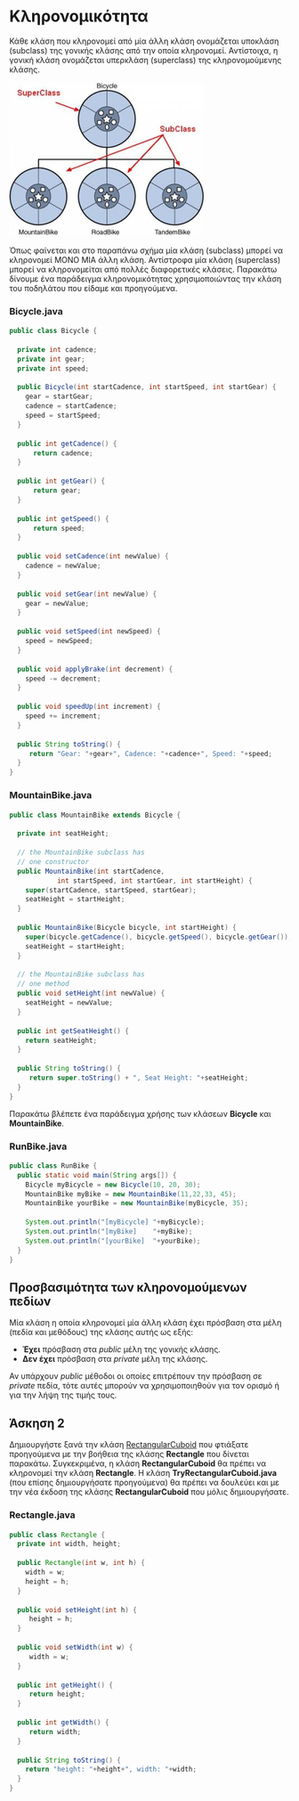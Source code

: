 # Κληρονομικότητα

Κάθε κλάση που κληρονομεί από μία άλλη κλάση ονομάζεται υποκλάση (subclass) της γονικής κλάσης από την οποία κληρονομεί. Αντίστοιχα, η γονική κλάση ονομάζεται υπερκλάση (superclass) της κληρονομούμενης κλάσης.

![super_sub_class.jpg](super_sub_class.jpg)

Όπως φαίνεται και στο παραπάνω σχήμα μία κλάση (subclass) μπορεί να κληρονομεί ΜΟΝΟ ΜΙΑ άλλη κλάση. Αντίστροφα μία κλάση (superclass) μπορεί να κληρονομείται από πολλές διαφορετικές κλάσεις. Παρακάτω δίνουμε ένα παράδειγμα κληρονομικότητας χρησιμοποιώντας την κλάση του ποδηλάτου που είδαμε και προηγούμενα.

### Bicycle.java

```java
public class Bicycle {
    
  private int cadence;
  private int gear;
  private int speed;
     
  public Bicycle(int startCadence, int startSpeed, int startGear) {
    gear = startGear;
    cadence = startCadence;
    speed = startSpeed;
  }
  
  public int getCadence() {
      return cadence;
  }
  
  public int getGear() {
      return gear;
  }
  
  public int getSpeed() {
      return speed;
  }

  public void setCadence(int newValue) {
    cadence = newValue;
  }
    
  public void setGear(int newValue) {
    gear = newValue;
  }
  
  public void setSpeed(int newSpeed) {
	speed = newSpeed;
  }
    
  public void applyBrake(int decrement) {
    speed -= decrement;
  }
    
  public void speedUp(int increment) {
    speed += increment;
  }
  
  public String toString() {
     return "Gear: "+gear+", Cadence: "+cadence+", Speed: "+speed;
  }   
}
```

### MountainBike.java

```java
public class MountainBike extends Bicycle {

  private int seatHeight;

  // the MountainBike subclass has
  // one constructor
  public MountainBike(int startCadence,
            int startSpeed, int startGear, int startHeight) {
    super(startCadence, startSpeed, startGear);
    seatHeight = startHeight;
  }
  
  public MountainBike(Bicycle bicycle, int startHeight) {
    super(bicycle.getCadence(), bicycle.getSpeed(), bicycle.getGear());
    seatHeight = startHeight;
  }
    
  // the MountainBike subclass has
  // one method
  public void setHeight(int newValue) {
    seatHeight = newValue;
  }
  
  public int getSeatHeight() {
    return seatHeight;
  }
  
  public String toString() {
     return super.toString() + ", Seat Height: "+seatHeight;
  }
}
```

Παρακάτω βλέπετε ένα παράδειγμα χρήσης των κλάσεων **Bicycle** και **MountainBike**.

### RunBike.java

```java
public class RunBike {
  public static void main(String args[]) {
    Bicycle myBicycle = new Bicycle(10, 20, 30);
    MountainBike myBike = new MountainBike(11,22,33, 45);
    MountainBike yourBike = new MountainBike(myBicycle, 35);
 
    System.out.println("[myBicycle] "+myBicycle);
    System.out.println("[myBike]    "+myBike);
    System.out.println("[yourBike]  "+yourBike);
  }
}
```

## Προσβασιμότητα των κληρονομούμενων πεδίων

Μία κλάση η οποία κληρονομεί μία άλλη κλάση έχει πρόσβαση στα μέλη (πεδία και μεθόδους) της κλάσης αυτής ως εξής:

- **Έχει** πρόσβαση στα *public* μέλη της γονικής κλάσης.
- **Δεν έχει** πρόσβαση στα *private* μέλη της κλάσης.

Αν υπάρχουν *public* μέθοδοι οι οποίες επιτρέπουν την πρόσβαση σε *private* πεδία, τότε αυτές μπορούν να χρησιμοποιηθούν για τον ορισμό ή για την λήψη της τιμής τους.

## Άσκηση 2

Δημιουργήστε ξανά την κλάση [RectangularCuboid](../askisi1/README.md) που φτιάξατε προηγούμενα με την βοήθεια της κλάσης **Rectangle** που δίνεται παρακάτω. Συγκεκριμένα, η κλάση **RectangularCuboid** θα πρέπει να κληρονομεί την κλάση **Rectangle**. Η κλάση **TryRectangularCuboid.java** (που επίσης δημιουργήσατε προηγούμενα) θα πρέπει να δουλεύει και με την νέα έκδοση της κλάσης **RectangularCuboid** που μόλις δημιουργήσατε.

### Rectangle.java

```java
public class Rectangle {
  private int width, height;
 
  public Rectangle(int w, int h) {
    width = w;
    height = h;
  }
 
  public void setHeight(int h) {
     height = h;
  }
 
  public void setWidth(int w) {
     width = w;
  }
 
  public int getHeight() {
     return height;
  }
 
  public int getWidth() {
     return width;
  }
 
  public String toString() {
    return "height: "+height+", width: "+width;
  }
}
```